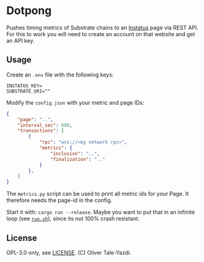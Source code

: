 # Dotpong

Pushes timing metrics of Substrate chains to an [Instatus](https://instatus.com/) page via REST API. For this to work you will need to create an account on that website and get an API key.

## Usage

Create an `.env` file with the following keys:
```pre
INSTATUS_KEY=
SUBSTRATE_URI=""
```

Modify the `config.json` with your metric and page IDs:

```json
{
	"page": "..",
	"interval_sec": 600,
	"transactions": [
		{
			"rpc": "wss://<my network rpc>",
			"metrics": {
				"inclusion": "..",
				"finalization": ".."
			}
		},
	]
}
```

The `metrics.py` script can be used to print all metric ids for your Page. It therefore needs the page-id in the config.

Start it with: `cargo run --release`. Maybe you want to put that in an infinite loop (see [`run.sh`](run.sh)), since its not 100% crash resistant.

## License

GPL-3.0 only, see [LICENSE](LICENSE). (C) Oliver Tale-Yazdi.
